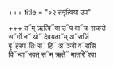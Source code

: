 +++
title = "०२ तमृत्विया उप"

+++
त᳓म् ऋत्वि᳓या उ᳓प वा᳓चः सचन्ते  
स᳓र्गो न᳓ यो᳓ देवयता᳓म् अ᳓सर्जि  
बृ᳓हस्प᳓तिः स᳓ हि᳓ अ᳓ञ्जो व᳓रांसि  
वि᳓भ्वा᳓भवत् स᳓म् ऋते᳓ मातरि᳓श्वा